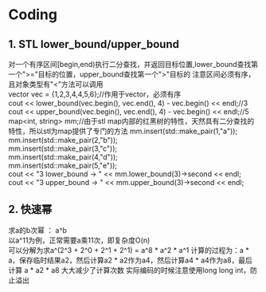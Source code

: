 # Coding
## 1. STL lower_bound/upper_bound
对一个有序区间\[begin,end)执行二分查找，并返回目标位置,lower_bound查找第一个">="目标的位置，upper_bound查找第一个">"目标的
注意区间必须有序，且对象类型有"<"方法可以调用  
vector<int> vec = {1,2,3,4,4,5,6};//作用于vector，必须有序  
cout << lower_bound(vec.begin(), vec.end(), 4) - vec.begin() << endl;//3  
cout << upper_bound(vec.begin(), vec.end(), 4) - vec.begin() << endl;//5  
map<int, string> mm;//由于stl map内部的红黑树的特性，天然具有二分查找的特性，所以stl为map提供了专门的方法
mm.insert(std::make_pair(1,"a"));  
mm.insert(std::make_pair(2,"b"));  
mm.insert(std::make_pair(3,"c"));  
mm.insert(std::make_pair(4,"d"));  
mm.insert(std::make_pair(5,"e"));  
cout << "3 lower_bound -> " << mm.lower_bound(3)->second << endl;  
cout << "3 upper_bound -> " << mm.upper_bound(3)->second << endl;
## 2. 快速幂 
求a的b次幂 ： a^b  
  以a^11为例，正常需要a乘11次，即复杂度O(n)  
  可以分解为求a^(2^3 + 2^0 + 2^1 + 2^1) = a^8 * a^2 * a^1
  计算的过程为：a * a，保存临时结果a2，然后计算a2 * a2作为a4，然后计算a4 * a4作为a8，最后计算 a * a2 * a8
  大大减少了计算次数
  实际编码的时候注意使用long long int，防止溢出

